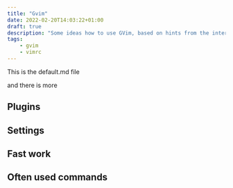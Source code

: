 ```yaml
---
title: "Gvim"
date: 2022-02-20T14:03:22+01:00
draft: true
description: "Some ideas how to use GVim, based on hints from the internet."
tags:
    - gvim
    - vimrc
---
```


This is the default.md file
<!--more-->
and there is more

## Plugins
## Settings
## Fast work
## Often used commands
